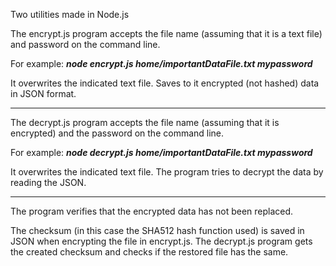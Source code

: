 Two utilities made in Node.js

The encrypt.js program accepts the file name (assuming that it is a text file) and password on the command line.

For example: _**node encrypt.js home/importantDataFile.txt mypassword**_

It overwrites the indicated text file. Saves to it encrypted (not hashed) data in JSON format.

-----
The decrypt.js program accepts the file name (assuming that it is encrypted) and the password on the command line.

For example: _**node decrypt.js home/importantDataFile.txt mypassword**_

It overwrites the indicated text file. The program tries to decrypt the data by reading the JSON.

----
The program verifies that the encrypted data has not been replaced.

The checksum (in this case the SHA512 hash function used) is saved in JSON when encrypting the file in encrypt.js. The decrypt.js program gets the created checksum and checks if the restored file has the same.

